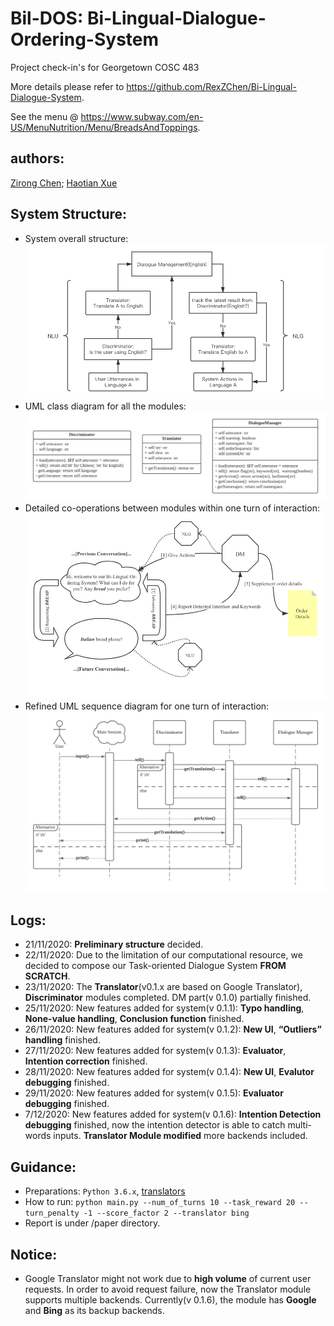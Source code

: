 # Bil-DOS: Bi-Lingual-Dialogue-Ordering-System
Project check-in's for Georgetown COSC 483

More details please refer to https://github.com/RexZChen/Bi-Lingual-Dialogue-System.

See the menu @ https://www.subway.com/en-US/MenuNutrition/Menu/BreadsAndToppings. 


## authors: 
[Zirong Chen](https://github.com/RexZChen); [Haotian Xue](https://github.com/HaotianXue)

## System Structure:
* System overall structure:
![alt text](https://github.com/RexZChen/Bi-Lingual-Dialogue-System/blob/main/images/DS.png)
* UML class diagram for all the modules:
![alt text](https://github.com/RexZChen/Bi-Lingual-Dialogue-System/blob/main/images/UMLClass.png)
* Detailed co-operations between modules within one turn of interaction:
![alt text](https://github.com/RexZChen/Bi-Lingual-Dialogue-System/blob/main/images/DMStr.png)
* Refined UML sequence diagram for one turn of interaction:
![alt text](https://github.com/RexZChen/Bi-Lingual-Dialogue-System/blob/main/images/UMLSeq.png)


## Logs:

* 21/11/2020: **Preliminary structure** decided.
* 22/11/2020: Due to the limitation of our computational resource, we decided to compose our Task-oriented Dialogue System **FROM SCRATCH**.
* 23/11/2020: The **Translator**(v0.1.x are based on Google Translator), **Discriminator** modules completed. DM part(v 0.1.0) partially finished.
* 25/11/2020: New features added for system(v 0.1.1): **Typo handling**, **None-value handling**, **Conclusion function** finished.
* 26/11/2020: New features added for system(v 0.1.2): **New UI**, **“Outliers” handling** finished.
* 27/11/2020: New features added for system(v 0.1.3): **Evaluator**, **Intention correction** finished.
* 28/11/2020: New features added for system(v 0.1.4): **New UI**, **Evalutor debugging** finished.
* 29/11/2020: New features added for system(v 0.1.5): **Evaluator debugging** finished.
* 7/12/2020: New features added for system(v 0.1.6): **Intention Detection debugging** finished, now the intention detector is able to catch multi-words inputs. **Translator Module modified** more backends included.

## Guidance:

* Preparations: ``` Python 3.6.x ```, [translators](https://github.com/UlionTse/translators)
* How to run: ``` python main.py --num_of_turns 10 --task_reward 20 --turn_penalty -1 --score_factor 2 --translator bing ```
* Report is under /paper directory.

## Notice:

* Google Translator might not work due to **high volume** of current user requests. In order to avoid request failure, now the Translator module supports multiple backends. Currently(v 0.1.6), the module has **Google** and **Bing** as its backup backends.
